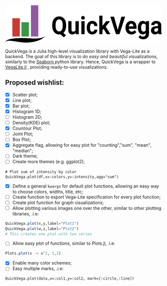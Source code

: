 # <img align="center" src="./images/QuickVega.svg" height="120"></img>


QuickVega is a Julia high-level visualization library with Vega-Lite as a backend.
The goal of this library is to do *easy and beautiful* visualizations,
similarly to the [ Seaborn ]( https://github.com/mwaskom/seaborn ) python library.
Hence, QuickVega is a wrapper to
[VegaLite.jl]( https://github.com/queryverse/VegaLite.jl )
, providing ready-to-use visualizations.

## Proposed wishlist:
- [x] Scatter plot;
- [x] Line plot;
- [x] Bar plot;
- [x] Histogram 1D;
- [ ] Histogram 2D;
- [ ] Density(KDE) plot;
- [x] Countour Plot;
- [ ] Joint Plot;
- [ ] Box Plot;
- [x] Aggregate flag, allowing for easy plot for "counting","sum", "mean", "median";
- [ ] Dark theme;
- [ ] Create more themes (e.g. ggplot2);
```
# Plot sum of intensity by color
QuickVega.plot(df,x=:colors,y=:intensity,agg="sum")
```
- [x] Define a general `kwargs` for default plot functions, allowing
an easy way to choose colors, widths, title, etc;
- [ ] Create function to export Vega-Lite specification
for every plot function;
- [ ] Create plot function for graph visualizations;
- [ ] Allow plotting various images one over the other, similar to
other plotting libraries, .i.e:
```julia
QuickVega.plot(x,y,label="Plot1")
QuickVega.plot(w,z,label="Plot2")
# This creates one plot with two series
```
- [ ] Allow easy plot of functions, similar to Plots.jl, .i.e:
```julia
Plots.plot(x -> x^2, 1,2)
```
- [x] Enable many color schemes;
- [ ] Easy multiple marks, .i.e:
```
QuickVega.plot(data,x=:col1,y=:col2, mark=[:circle,:line])
```

